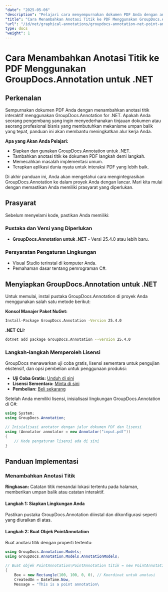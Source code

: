 ```yaml
---
"date": "2025-05-06"
"description": "Pelajari cara menyempurnakan dokumen PDF Anda dengan anotasi titik interaktif menggunakan GroupDocs.Annotation untuk .NET. Panduan langkah demi langkah ini mencakup penyiapan, penerapan, dan pemecahan masalah."
"title": "Cara Menambahkan Anotasi Titik ke PDF Menggunakan GroupDocs.Annotation untuk .NET"
"url": "/id/net/graphical-annotations/groupdocs-annotation-net-point-annotations-pdf/"
type: docs
"weight": 1
---
```


# Cara Menambahkan Anotasi Titik ke PDF Menggunakan GroupDocs.Annotation untuk .NET

## Perkenalan

Sempurnakan dokumen PDF Anda dengan menambahkan anotasi titik interaktif menggunakan GroupDocs.Annotation for .NET. Apakah Anda seorang pengembang yang ingin menyederhanakan tinjauan dokumen atau seorang profesional bisnis yang membutuhkan mekanisme umpan balik yang tepat, panduan ini akan membantu meningkatkan alur kerja Anda.

**Apa yang Akan Anda Pelajari:**
- Siapkan dan gunakan GroupDocs.Annotation untuk .NET.
- Tambahkan anotasi titik ke dokumen PDF langkah demi langkah.
- Memecahkan masalah implementasi umum.
- Terapkan aplikasi dunia nyata untuk interaksi PDF yang lebih baik.

Di akhir panduan ini, Anda akan mengetahui cara mengintegrasikan GroupDocs.Annotation ke dalam proyek Anda dengan lancar. Mari kita mulai dengan memastikan Anda memiliki prasyarat yang diperlukan.

## Prasyarat

Sebelum menyelami kode, pastikan Anda memiliki:

### Pustaka dan Versi yang Diperlukan
- **GroupDocs.Annotation untuk .NET** - Versi 25.4.0 atau lebih baru.

### Persyaratan Pengaturan Lingkungan
- Visual Studio terinstal di komputer Anda.
- Pemahaman dasar tentang pemrograman C#.

## Menyiapkan GroupDocs.Annotation untuk .NET

Untuk memulai, instal pustaka GroupDocs.Annotation di proyek Anda menggunakan salah satu metode berikut:

**Konsol Manajer Paket NuGet:**
```bash
Install-Package GroupDocs.Annotation -Version 25.4.0
```

**.NET CLI:**
```bash
dotnet add package GroupDocs.Annotation --version 25.4.0
```

### Langkah-langkah Memperoleh Lisensi

GroupDocs menawarkan uji coba gratis, lisensi sementara untuk pengujian ekstensif, dan opsi pembelian untuk penggunaan produksi:
- **Uji Coba Gratis:** [Unduh di sini](https://releases.groupdocs.com/annotation/net/)
- **Lisensi Sementara:** [Minta di sini](https://purchase.groupdocs.com/temporary-license/)
- **Pembelian:** [Beli sekarang](https://purchase.groupdocs.com/buy)

Setelah Anda memiliki lisensi, inisialisasi lingkungan GroupDocs.Annotation di C#:

```csharp
using System;
using GroupDocs.Annotation;

// Inisialisasi anotator dengan jalur dokumen PDF dan lisensi
using (Annotator annotator = new Annotator("input.pdf"))
{
    // Kode pengaturan lisensi ada di sini
}
```

## Panduan Implementasi

### Menambahkan Anotasi Titik

**Ringkasan:** Catatan titik menandai lokasi tertentu pada halaman, memberikan umpan balik atau catatan interaktif.

#### Langkah 1: Siapkan Lingkungan Anda
Pastikan pustaka GroupDocs.Annotation diinstal dan dikonfigurasi seperti yang diuraikan di atas.

#### Langkah 2: Buat Objek PointAnnotation
Buat anotasi titik dengan properti tertentu:

```csharp
using GroupDocs.Annotation.Models;
using GroupDocs.Annotation.Models.AnnotationModels;

// Buat objek PointAnnotation\PointAnnotation titik = new PointAnnotation
{
    Box = new Rectangle(100, 100, 0, 0), // Koordinat untuk anotasi
    CreatedOn = DateTime.Now,
    Message = "This is a point annotation\